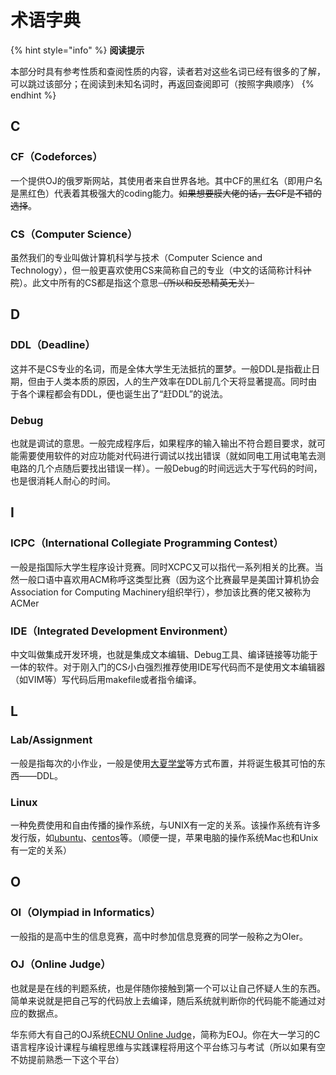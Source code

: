 # 术语字典

{% hint style="info" %}
**阅读提示**

本部分时具有参考性质和查阅性质的内容，读者若对这些名词已经有很多的了解，可以跳过该部分；在阅读到未知名词时，再返回查阅即可（按照字典顺序）
{% endhint %}

## C

### CF（Codeforces）

一个提供OJ的俄罗斯网站，其使用者来自世界各地。其中CF的黑红名（即用户名是黑红色）代表着其极强大的coding能力。~~如果想要膜大佬的话，去CF是不错的选择~~。

### CS（Computer Science）

虽然我们的专业叫做计算机科学与技术（Computer Science and Technology），但一般更喜欢使用CS来简称自己的专业（中文的话简称计科~~计院~~）。此文中所有的CS都是指这个意思~~（所以和反恐精英无关）~~

## D

### DDL（Deadline）

这并不是CS专业的名词，而是全体大学生无法抵抗的噩梦。一般DDL是指截止日期，但由于人类本质的原因，人的生产效率在DDL前几个天将显著提高。同时由于各个课程都会有DDL，便也诞生出了“赶DDL”的说法。

### Debug

也就是调试的意思。一般完成程序后，如果程序的输入输出不符合题目要求，就可能需要使用软件的对应功能对代码进行调试以找出错误（就如同电工用试电笔去测电路的几个点随后要找出错误一样）。一般Debug的时间远远大于写代码的时间，也是很消耗人耐心的时间。

## I

### ICPC（International Collegiate Programming Contest）

一般是指国际大学生程序设计竞赛。同时XCPC又可以指代一系列相关的比赛。当然一般口语中喜欢用ACM称呼这类型比赛（因为这个比赛最早是美国计算机协会Association for Computing Machinery组织举行），参加该比赛的佬又被称为ACMer

### IDE（Integrated Development Environment）

中文叫做集成开发环境，也就是集成文本编辑、Debug工具、编译链接等功能于一体的软件。对于刚入门的CS小白强烈推荐使用IDE写代码而不是使用文本编辑器（如VIM等）写代码后用makefile或者指令编译。

## L

### Lab/Assignment

一般是指每次的小作业，一般是使用[大夏学堂](https://elearning.ecnu.edu.cn/)等方式布置，并将诞生极其可怕的东西——DDL。

### Linux

一种免费使用和自由传播的操作系统，与UNIX有一定的关系。该操作系统有许多发行版，如[ubuntu](https://ubuntu.com/)、[centos](https://www.centos.org/)等。（顺便一提，苹果电脑的操作系统Mac也和Unix有一定的关系）

## O

### OI（Olympiad in Informatics）

一般指的是高中生的信息竞赛，高中时参加信息竞赛的同学一般称之为OIer。

### OJ（Online Judge）

也就是是在线的判题系统，也是伴随你接触到第一个可以让自己怀疑人生的东西。简单来说就是把自己写的代码放上去编译，随后系统就判断你的代码能不能通过对应的数据点。

华东师大有自己的OJ系统[ECNU Online Judge](https://acm.ecnu.edu.cn/)，简称为EOJ。你在大一学习的C语言程序设计课程与编程思维与实践课程将用这个平台练习与考试（所以如果有空不妨提前熟悉一下这个平台）

###

###

###

